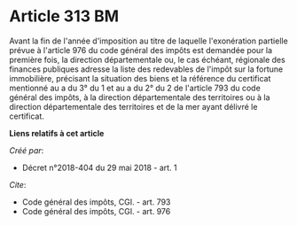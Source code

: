 # Article 313 BM

Avant la fin de l'année d'imposition au titre de laquelle l'exonération partielle prévue à l'article 976 du code général des
impôts est demandée pour la première fois, la direction départementale ou, le cas échéant, régionale des finances publiques
adresse la liste des redevables de l'impôt sur la fortune immobilière, précisant la situation des biens et la référence du
certificat mentionné au a du 3° du 1 et au a du 2° du 2 de l'article 793 du code général des impôts, à la direction
départementale des territoires ou à la direction départementale des territoires et de la mer ayant délivré le certificat.

**Liens relatifs à cet article**

_Créé par_:

  - Décret n°2018-404 du 29 mai 2018 - art. 1

_Cite_:

  - Code général des impôts, CGI. - art. 793
  - Code général des impôts, CGI. - art. 976
